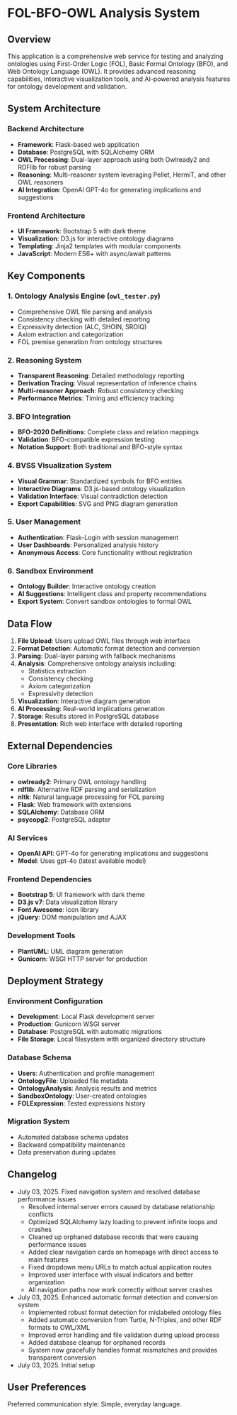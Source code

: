 # FOL-BFO-OWL Analysis System

## Overview

This application is a comprehensive web service for testing and analyzing ontologies using First-Order Logic (FOL), Basic Formal Ontology (BFO), and Web Ontology Language (OWL). It provides advanced reasoning capabilities, interactive visualization tools, and AI-powered analysis features for ontology development and validation.

## System Architecture

### Backend Architecture
- **Framework**: Flask-based web application
- **Database**: PostgreSQL with SQLAlchemy ORM
- **OWL Processing**: Dual-layer approach using both Owlready2 and RDFlib for robust parsing
- **Reasoning**: Multi-reasoner system leveraging Pellet, HermiT, and other OWL reasoners
- **AI Integration**: OpenAI GPT-4o for generating implications and suggestions

### Frontend Architecture
- **UI Framework**: Bootstrap 5 with dark theme
- **Visualization**: D3.js for interactive ontology diagrams
- **Templating**: Jinja2 templates with modular components
- **JavaScript**: Modern ES6+ with async/await patterns

## Key Components

### 1. Ontology Analysis Engine (`owl_tester.py`)
- Comprehensive OWL file parsing and analysis
- Consistency checking with detailed reporting
- Expressivity detection (ALC, SHOIN, SROIQ)
- Axiom extraction and categorization
- FOL premise generation from ontology structures

### 2. Reasoning System
- **Transparent Reasoning**: Detailed methodology reporting
- **Derivation Tracing**: Visual representation of inference chains
- **Multi-reasoner Approach**: Robust consistency checking
- **Performance Metrics**: Timing and efficiency tracking

### 3. BFO Integration
- **BFO-2020 Definitions**: Complete class and relation mappings
- **Validation**: BFO-compatible expression testing
- **Notation Support**: Both traditional and BFO-style syntax

### 4. BVSS Visualization System
- **Visual Grammar**: Standardized symbols for BFO entities
- **Interactive Diagrams**: D3.js-based ontology visualization
- **Validation Interface**: Visual contradiction detection
- **Export Capabilities**: SVG and PNG diagram generation

### 5. User Management
- **Authentication**: Flask-Login with session management
- **User Dashboards**: Personalized analysis history
- **Anonymous Access**: Core functionality without registration

### 6. Sandbox Environment
- **Ontology Builder**: Interactive ontology creation
- **AI Suggestions**: Intelligent class and property recommendations
- **Export System**: Convert sandbox ontologies to formal OWL

## Data Flow

1. **File Upload**: Users upload OWL files through web interface
2. **Format Detection**: Automatic format detection and conversion
3. **Parsing**: Dual-layer parsing with fallback mechanisms
4. **Analysis**: Comprehensive ontology analysis including:
   - Statistics extraction
   - Consistency checking
   - Axiom categorization
   - Expressivity detection
5. **Visualization**: Interactive diagram generation
6. **AI Processing**: Real-world implications generation
7. **Storage**: Results stored in PostgreSQL database
8. **Presentation**: Rich web interface with detailed reporting

## External Dependencies

### Core Libraries
- **owlready2**: Primary OWL ontology handling
- **rdflib**: Alternative RDF parsing and serialization
- **nltk**: Natural language processing for FOL parsing
- **Flask**: Web framework with extensions
- **SQLAlchemy**: Database ORM
- **psycopg2**: PostgreSQL adapter

### AI Services
- **OpenAI API**: GPT-4o for generating implications and suggestions
- **Model**: Uses gpt-4o (latest available model)

### Frontend Dependencies
- **Bootstrap 5**: UI framework with dark theme
- **D3.js v7**: Data visualization library
- **Font Awesome**: Icon library
- **jQuery**: DOM manipulation and AJAX

### Development Tools
- **PlantUML**: UML diagram generation
- **Gunicorn**: WSGI HTTP server for production

## Deployment Strategy

### Environment Configuration
- **Development**: Local Flask development server
- **Production**: Gunicorn WSGI server
- **Database**: PostgreSQL with automatic migrations
- **File Storage**: Local filesystem with organized directory structure

### Database Schema
- **Users**: Authentication and profile management
- **OntologyFile**: Uploaded file metadata
- **OntologyAnalysis**: Analysis results and metrics
- **SandboxOntology**: User-created ontologies
- **FOLExpression**: Tested expressions history

### Migration System
- Automated database schema updates
- Backward compatibility maintenance
- Data preservation during updates

## Changelog

- July 03, 2025. Fixed navigation system and resolved database performance issues
  - Resolved internal server errors caused by database relationship conflicts
  - Optimized SQLAlchemy lazy loading to prevent infinite loops and crashes
  - Cleaned up orphaned database records that were causing performance issues
  - Added clear navigation cards on homepage with direct access to main features
  - Fixed dropdown menu URLs to match actual application routes
  - Improved user interface with visual indicators and better organization
  - All navigation paths now work correctly without server crashes
- July 03, 2025. Enhanced automatic format detection and conversion system
  - Implemented robust format detection for mislabeled ontology files
  - Added automatic conversion from Turtle, N-Triples, and other RDF formats to OWL/XML
  - Improved error handling and file validation during upload process
  - Added database cleanup for orphaned records
  - System now gracefully handles format mismatches and provides transparent conversion
- July 03, 2025. Initial setup

## User Preferences

Preferred communication style: Simple, everyday language.